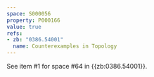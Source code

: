 ```yaml
---
space: S000056
property: P000166
value: true
refs:
- zb: "0386.54001"
  name: Counterexamples in Topology
---
```


See item #1 for space #64 in {{zb:0386.54001}}.
